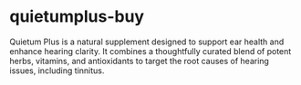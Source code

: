 # quietumplus-buy
Quietum Plus is a natural supplement designed to support ear health and enhance hearing clarity. It combines a thoughtfully curated blend of potent herbs, vitamins, and antioxidants to target the root causes of hearing issues, including tinnitus.
